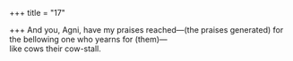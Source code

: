 +++
title = "17"

+++
And you, Agni, have my praises reached—(the praises generated) for  the bellowing one who yearns for (them)—  
like cows their cow-stall.  
